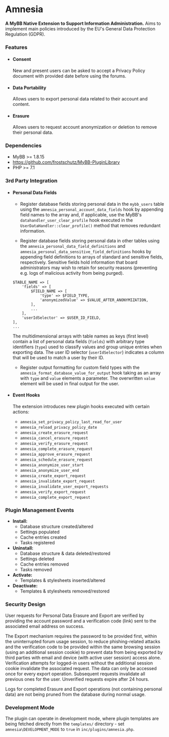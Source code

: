 # Amnesia

**A MyBB Native Extension to Support Information Administration.** Aims to implement main policies introduced by the EU's General Data Protection Regulation (GDPR).

### Features

- #### Consent
  New and present users can be asked to accept a Privacy Policy document with provided date before using the forums.

- #### Data Portability
  Allows users to export personal data related to their account and content.

- #### Erasure
  Allows users to request account anonymization or deletion to remove their personal data.

### Dependencies
- MyBB >= 1.8.15
- https://github.com/frostschutz/MyBB-PluginLibrary
- PHP >= 7.1

### 3rd Party Integration
- #### Personal Data Fields
  - Register database fields storing personal data in the `mybb_users` table using the `amnesia_personal_account_data_fields` hook by appending field names to the array and, if applicable, use the MyBB's `datahandler_user_clear_profile` hook executed in the `UserDataHandler::clear_profile()` method that removes redundant information.

  - Register database fields storing personal data in other tables using the `amnesia_personal_data_field_definitions` and `amnesia_personal_data_sensitive_field_definitions` hooks by appending field definitions to arrays of standard and sensitive fields, respectively. Sensitive fields hold information that board administrators may wish to retain for security reasons (preventing e.g. logs of malicious activity from being purged).
  ```
  $TABLE_NAME => [
      'fields' => [
          $FIELD_NAME => [
              'type' => $FIELD_TYPE,
              'anonymizedValue' => $VALUE_AFTER_ANONYMIZATION,
          ],
          ...
      ],
      'userIdSelector' => $USER_ID_FIELD,
  ],
  ...
  ```
  The multidimensional arrays with table names as keys (first level) contain a list of personal data fields (`fields`) with arbitrary type identifiers (`type`) used to classify values and group unique entries when exporting data. The user ID selector (`userIdSelector`) indicates a column that will be used to match a user by their ID.

  - Register output formatting for custom field types with the `amnesia_format_database_value_for_output` hook taking as an array with `type` and `value` elements a parameter. The overwritten `value` element will be used in final output for the user.

- #### Event Hooks
  The extension introduces new plugin hooks executed with certain actions:
  - `amnesia_set_privacy_policy_last_read_for_user`
  - `amnesia_reload_privacy_policy_date`
  - `amnesia_create_erasure_request`
  - `amnesia_cancel_erasure_request`
  - `amnesia_verify_erasure_request`
  - `amnesia_complete_erasure_request`
  - `amnesia_approve_erasure_request`
  - `amnesia_schedule_erasure_request`
  - `amnesia_anonymize_user_start`
  - `amnesia_anonymize_user_end`
  - `amnesia_create_export_request`
  - `amnesia_invalidate_export_request`
  - `amnesia_invalidate_user_export_requests`
  - `amnesia_verify_export_request`
  - `amnesia_complete_export_request`

### Plugin Management Events
- **Install:**
  - Database structure created/altered
  - Settings populated
  - Cache entries created
  - Tasks registered
- **Uninstall:**
  - Database structure & data deleted/restored
  - Settings deleted
  - Cache entries removed
  - Tasks removed
- **Activate:**
  - Templates & stylesheets inserted/altered
- **Deactivate:**
  - Templates & stylesheets removed/restored

### Security Design
User requests for Personal Data Erasure and Export are verified by providing the account password and a verification code (link) sent to the associated email address on success.

The Export mechanism requires the password to be provided first, within the uninterrupted forum usage session, to reduce phishing-related attacks and the verification code to be provided within the same browsing session (using an additional session cookie) to prevent data from being exported by third parties with email and device (with active user session) access alone. Verification attempts for logged-in users without the additional session cookie invalidate the associated request. The data can only be accessed once for every export operation. Subsequent requests invalidate all previous ones for the user. Unverified requests expire after 24 hours.

Logs for completed Erasure and Export operations (not containing personal data) are not being pruned from the database during normal usage.

### Development Mode
The plugin can operate in development mode, where plugin templates are being fetched directly from the `templates/` directory - set `amnesia\DEVELOPMENT_MODE` to `true` in `inc/plugins/amnesia.php`.
